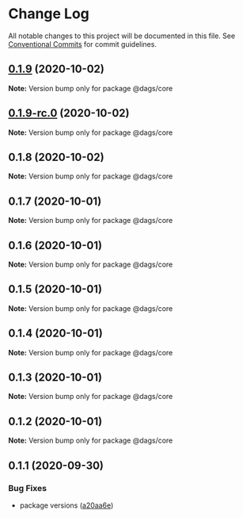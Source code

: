 # Change Log

All notable changes to this project will be documented in this file.
See [Conventional Commits](https://conventionalcommits.org) for commit guidelines.

## [0.1.9](https://github.com/AlexanderLapygin/dags/compare/@dags/core@0.1.9-rc.0...@dags/core@0.1.9) (2020-10-02)

**Note:** Version bump only for package @dags/core





## [0.1.9-rc.0](https://github.com/AlexanderLapygin/dags/compare/@dags/core@0.1.8...@dags/core@0.1.9-rc.0) (2020-10-02)

**Note:** Version bump only for package @dags/core






## 0.1.8 (2020-10-02)

**Note:** Version bump only for package @dags/core





## 0.1.7 (2020-10-01)

**Note:** Version bump only for package @dags/core





## 0.1.6 (2020-10-01)

**Note:** Version bump only for package @dags/core





## 0.1.5 (2020-10-01)

**Note:** Version bump only for package @dags/core





## 0.1.4 (2020-10-01)

**Note:** Version bump only for package @dags/core





## 0.1.3 (2020-10-01)

**Note:** Version bump only for package @dags/core





## 0.1.2 (2020-10-01)

**Note:** Version bump only for package @dags/core





## 0.1.1 (2020-09-30)


### Bug Fixes

* package versions ([a20aa6e](https://github.com/AlexanderLapygin/dags/commit/a20aa6e797b3bc970ca201819bad22e5211fbabf))

